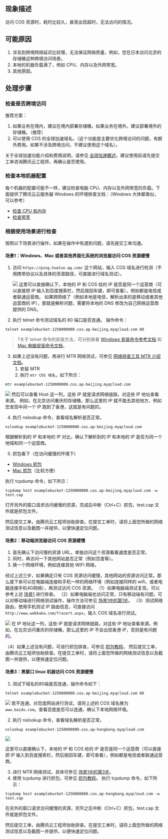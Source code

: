 
## 现象描述

访问 COS 资源时，耗时比较久，甚至出现超时，无法访问的情况。

## 可能原因

1. 涉及到跨境网络延迟比较慢，无法保证网络质量，例如，您在日本访问北京的存储桶这种跨境访问场景。
2. 本地的机器负载满了，例如 CPU、内存以及外网带宽。
3. 其他原因。

## 处理步骤

### 检查是否跨境访问

推荐方案：

1. 如果业务在境内，建议在境内部署存储桶，如果业务在境外，建议部署境外的存储桶。（推荐）
2. 可以使用 COS 的全球加速域名。（这个功能是主要优化跨境访问的问题，有额外费用。如果不涉及跨境访问，不建议使用这个域名）。

关于全球加速功能介绍和费用说明，请参见 [全球加速概述](https://cloud.tencent.com/document/product/436/38866)。建议使用前请先提交工单咨询腾讯云工程师，再确认是否使用。

### 检查本地机器配置

每个机器的配置可能不一样，建议检查电脑 CPU、内存以及外网带宽的负载。下面提供了腾讯云云服务器 Windows 的环境排查文档：（Windows 大体都类似，可以参考）

 - [检查 CPU 和内存](https://cloud.tencent.com/document/product/213/10233)
 - [检查带宽](https://cloud.tencent.com/document/product/213/10334)

### 根据使用场景进行检查

按照以下场景进行操作，如果在操作中有遇到问题，请先提交工单沟通。

[](id:1)

#### 场景1：Windows、Mac 或者其他界面化系统的浏览器访问 COS 资源缓慢

1. 访问 `https://ping.huatuo.qq.com/` 这个网站，输入 COS 域名进行检测（不用携带协议以及具体的资源路径，可直接进行域名测试）。

   ![](https://qcloudimg.tencent-cloud.cn/raw/c360df823a300faf36950c9be267c068.png)
这里可以直接确认下，本地的 IP 和 COS 给的 IP 是否是同一个运营商（可以直接把 IP 输入到百度搜索栏，然后按回车键，即可查看），例如都是电信或者联通运营商。
如果跨网络了（例如本地是电信，解析出来的是移动或者其他运营商的 IP），那就是解析问题，需要将本地的 DNS 修改为自己网络运营商提供的 DNS。

2. 执行 telnet 命令测试域名的 80 端口是否连通。
   操作命令：

```
telnet examplebucket-1250000000.cos.ap-beijing.myqcloud.com 80
```

>?关于 telnet 命令的安装方法，可分别查看 [Windows 安装命令参考文档](https://cloud.tencent.com/developer/article/1908610) 和 [Mac 电脑安装命令文档](https://cloud.tencent.com/developer/article/1594499)。

3. 如果上述没有问题，再进行 MTR 网络测试，可参见 [网络排查工具 MTR 介绍文档](https://cloud.tencent.com/developer/article/1491610)。
   1. 安装 MTR
   2. 执行 `mtr COS 域名`，如下所示：

```
mtr examplebucket-1250000000.cos.ap-beijing.myqcloud.com
```

![](https://qcloudimg.tencent-cloud.cn/raw/fb38db63ae5be18971e71d8492ef8c15.png)
然后可以查看 Host 这一列，这些 IP 就是请求网络链路，对这些 IP 地址查看来源。
例如，在北京访问重庆的存储桶，那么这里的 IP 就不能去其他地方，例如您发现中间一个 IP 跑到了香港，这就是有问题的。

4. 执行 nslookup 命令，查看域名解析是否正常。

```
nslookup examplebucket-1250000000.cos.ap-beijing.myqcloud.com
```

根据解析到的 IP 和本地的 IP 对比，确认下解析到的 IP 和本地的 IP 是否为同一个地域和同一个运营商。

5. 抓包看下（在访问缓慢的环境下）

 - [Windows 抓包](https://cloud.tencent.com/developer/article/1865941)
 - [Mac 抓包](https://cloud.tencent.com/developer/article/2045860)（比较方便）

执行 tcpdump 命令，如下所示：

```
tcpdump host examplebucket-1250000000.cos.ap-beijing.myqcloud.com -w test.cap
```

打开另外的窗口请求访问缓慢的资源，完成后中断（Ctrl+C）抓包，test.cap 文件就是抓包文件。

然后提交工单，由腾讯云工程师协助排查。在提交工单时，请将上面您所做的网络测试信息以及截图一并提供，以便快速定位问题。

#### 场景2：移动端浏览器访问 COS 资源缓慢

1. 首先确认下访问慢的资源 URL，单独访问这个资源看看速度是否正常。
2. 同时，再访问一下其他网站是否正常（例如百度等）。
3. 换一个网络环境，例如连接其他 WIFI 网络。

经过上述三步，如果确定只有 COS 资源访问缓慢，其他网站的资源访问正常。那么接下来可以在电脑端连接和手机一样的网络环境（例如连接同样的 wifi，或者电脑连接手机4G网络），再测试访问 COS 资源。
（1）如果电脑端测试复现，可以参考上述 [场景1](#1) 进行排查。
（2）如果电脑端也访问正常，只有移动端有问题，可以对移动端进行网络测试操作，操作方法可参见 [场景1中的第1步](#1)。
（3）测试网络路由，使用手机测试 IP 路由信息，可直接访问 `http://www.webkaka.com/Tracert.aspx`，输入 COS 域名进行测试。 

![](https://qcloudimg.tencent-cloud.cn/raw/a60e9af0ed1406595380878a084aec0c.png)
在 IP 地址这一列，这些 IP 就是请求网络链路，对这些 IP 地址查看来源。例如，在北京访问重庆的存储桶，那么这里的 IP 不会出现香港 IP，否则是有问题的。

（4）如果上述没有问题，可进行抓包排查，可参见 [抓包教程](https://cloud.tencent.com/developer/article/1727282)。
然后提交工单，由腾讯云工程师协助排查。在提交工单时，请将上面您所做的网络测试信息以及截图一并提供，以便快速定位问题。

#### 场景3：黑窗口 linux 机器访问 COS 资源缓慢

1. 测试下域名的80端是否连通，操作命令如下：

```
telnet examplebucket-1250000000.cos.ap-beijing.myqcloud.com 80
```

![](https://qcloudimg.tencent-cloud.cn/raw/e4bbffa3a569b47f80d08aeeabf4b628.png)
若不连通，对百度网站进行测试，请将上述的 COS 域名换为 `www.baidu.com`。查看百度是否可以连通，确认下本地网络环境。

2. 执行 nslookup 命令，查看域名解析是否正常。

```
nslookup examplebucket-1250000000.cos.ap-hongkong.myqcloud.com
```

![](https://qcloudimg.tencent-cloud.cn/raw/84d5890db0ae1c5a9025d59121f5ec38.png)

这里可以直接确认下，本地的 IP 和 COS 给的 IP 是否是同一个运营商（可以直接把 IP 输入到百度搜索栏，然后按回车键，即可查看），例如都是电信或者联通运营商。

3. 进行 MTR 网络测试，具体可参见 [场景1中的第3步](#1)。
4. 使用 tcpdump 进行抓包，可参见 [抓包教程](https://cloud.tencent.com/developer/article/2045860)。
   执行 tcpdump 命令，如下所示：

```
tcpdump host examplebucket-1250000000.cos.ap-hongkong.myqcloud.com -w test.cap
```

在另外的窗口请求访问缓慢的资源，完毕之后中断（Ctrl+C）抓包，test.cap 文件就是抓包文件。

然后提交工单，由腾讯云工程师协助排查。在提交工单时，请将上面您所做的网络测试信息以及截图一并提供，以便快速定位问题。


